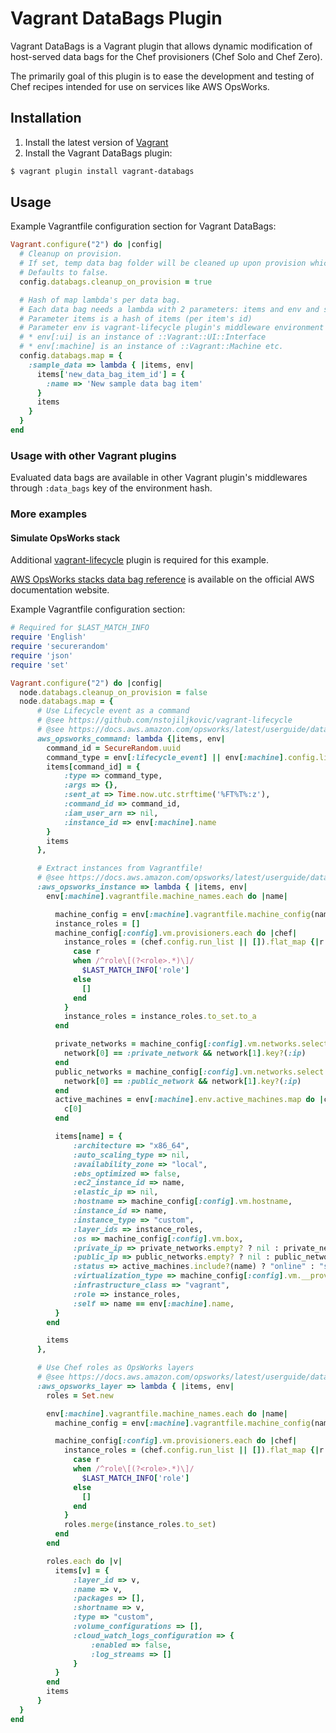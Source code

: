 # Vagrant DataBags Plugin

Vagrant DataBags is a Vagrant plugin that allows dynamic modification of host-served data bags for the Chef provisioners 
(Chef Solo and Chef Zero).

The primarily goal of this plugin is to ease the development and testing of Chef recipes intended for use on services
like AWS OpsWorks.

## Installation

1. Install the latest version of [Vagrant](https://www.vagrantup.com/downloads.html)
2. Install the Vagrant DataBags plugin:

```sh
$ vagrant plugin install vagrant-databags
```

## Usage

Example Vagrantfile configuration section for Vagrant DataBags:

```ruby
Vagrant.configure("2") do |config| 
  # Cleanup on provision. 
  # If set, temp data bag folder will be cleaned up upon provision which might be useful if you will inject sensitive data.
  # Defaults to false.
  config.databags.cleanup_on_provision = true

  # Hash of map lambda's per data bag.
  # Each data bag needs a lambda with 2 parameters: items and env and should return the new hash of data bag items
  # Parameter items is a hash of items (per item's id) 
  # Parameter env is vagrant-lifecycle plugin's middleware environment hash with various interesting keys:
  # * env[:ui] is an instance of ::Vagrant::UI::Interface
  # * env[:machine] is an instance of ::Vagrant::Machine etc.
  config.databags.map = {
    :sample_data => lambda { |items, env|
      items['new_data_bag_item_id'] = {
        :name => 'New sample data bag item' 
      } 
      items
    }
  }
end
```

### Usage with other Vagrant plugins

Evaluated data bags are available in other Vagrant plugin's middlewares through `:data_bags` key of the environment hash. 

### More examples

#### Simulate OpsWorks stack

Additional [vagrant-lifecycle](https://github.com/nstojiljkovic/vagrant-lifecycle) plugin is required for this example.

[AWS OpsWorks stacks data bag reference](https://docs.aws.amazon.com/opsworks/latest/userguide/data-bags.html) is 
available on the official AWS documentation website.

Example Vagrantfile configuration section:

```ruby
# Required for $LAST_MATCH_INFO
require 'English'
require 'securerandom'
require 'json'
require 'set'

Vagrant.configure("2") do |config|
  node.databags.cleanup_on_provision = false
  node.databags.map = {
      # Use Lifecycle event as a command
      # @see https://github.com/nstojiljkovic/vagrant-lifecycle 
      # @see https://docs.aws.amazon.com/opsworks/latest/userguide/data-bag-json-command.html
      aws_opsworks_command: lambda {|items, env|
        command_id = SecureRandom.uuid
        command_type = env[:lifecycle_event] || env[:machine].config.lifecycle.default_event.to_s
        items[command_id] = {
            :type => command_type,
            :args => {},
            :sent_at => Time.now.utc.strftime('%FT%T%:z'),
            :command_id => command_id,
            :iam_user_arn => nil,
            :instance_id => env[:machine].name
        }
        items
      },

      # Extract instances from Vagrantfile!
      # @see https://docs.aws.amazon.com/opsworks/latest/userguide/data-bag-json-instance.html
      :aws_opsworks_instance => lambda { |items, env|
        env[:machine].vagrantfile.machine_names.each do |name|

          machine_config = env[:machine].vagrantfile.machine_config(name, nil, nil)
          instance_roles = []
          machine_config[:config].vm.provisioners.each do |chef|
            instance_roles = (chef.config.run_list || []).flat_map {|r|
              case r
              when /^role\[(?<role>.*)\]/
                $LAST_MATCH_INFO['role']
              else
                []
              end
            }
            instance_roles = instance_roles.to_set.to_a
          end

          private_networks = machine_config[:config].vm.networks.select do |network|
            network[0] == :private_network && network[1].key?(:ip)
          end
          public_networks = machine_config[:config].vm.networks.select do |network|
            network[0] == :public_network && network[1].key?(:ip)
          end
          active_machines = env[:machine].env.active_machines.map do |c|
            c[0]
          end

          items[name] = {
              :architecture => "x86_64",
              :auto_scaling_type => nil,
              :availability_zone => "local",
              :ebs_optimized => false,
              :ec2_instance_id => name,
              :elastic_ip => nil,
              :hostname => machine_config[:config].vm.hostname,
              :instance_id => name,
              :instance_type => "custom",
              :layer_ids => instance_roles,
              :os => machine_config[:config].vm.box,
              :private_ip => private_networks.empty? ? nil : private_networks.first[1][:ip],
              :public_ip => public_networks.empty? ? nil : public_networks.first[1][:ip],
              :status => active_machines.include?(name) ? "online" : "stopped",
              :virtualization_type => machine_config[:config].vm.__providers.first,
              :infrastructure_class => "vagrant",
              :role => instance_roles,
              :self => name == env[:machine].name,
          }
        end

        items
      },

      # Use Chef roles as OpsWorks layers
      # @see https://docs.aws.amazon.com/opsworks/latest/userguide/data-bag-json-layer.html
      :aws_opsworks_layer => lambda { |items, env|
        roles = Set.new

        env[:machine].vagrantfile.machine_names.each do |name|
          machine_config = env[:machine].vagrantfile.machine_config(name, nil, nil)

          machine_config[:config].vm.provisioners.each do |chef|
            instance_roles = (chef.config.run_list || []).flat_map {|r|
              case r
              when /^role\[(?<role>.*)\]/
                $LAST_MATCH_INFO['role']
              else
                []
              end
            }
            roles.merge(instance_roles.to_set)
          end
        end

        roles.each do |v|
          items[v] = {
              :layer_id => v,
              :name => v,
              :packages => [],
              :shortname => v,
              :type => "custom",
              :volume_configurations => [],
              :cloud_watch_logs_configuration => {
                  :enabled => false,
                  :log_streams => []
              }
          }
        end
        items
      }
  }
end
```